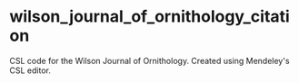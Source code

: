 # wilson_journal_of_ornithology_citation
CSL code for the Wilson Journal of Ornithology. Created using Mendeley's CSL editor.
